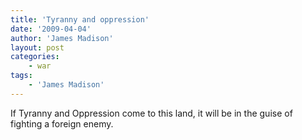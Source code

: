 ```yaml
---
title: 'Tyranny and oppression'
date: '2009-04-04'
author: 'James Madison'
layout: post
categories:
    - war
tags:
    - 'James Madison'
---
```


If Tyranny and Oppression come to this land, it will be in the guise of fighting a foreign enemy.
